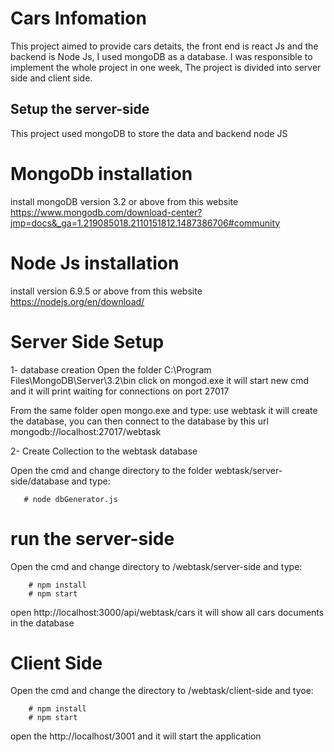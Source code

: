 # Cars Infomation
This project aimed to provide cars detaits, the front end is react Js and the backend is Node Js, I used mongoDB as a database.
I was responsible to implement the whole project in one week, The project is divided into server side and client side. 

Setup the server-side
---------------------

This project used mongoDB to store the data and backend node JS 

# MongoDb installation
install mongoDB version 3.2 or above from this website https://www.mongodb.com/download-center?jmp=docs&_ga=1.219085018.2110151812.1487386706#community


# Node Js installation

install version 6.9.5 or above from this website
https://nodejs.org/en/download/


# Server Side Setup
         
   1- database creation
Open the folder C:\Program Files\MongoDB\Server\3.2\bin click on mongod.exe it will start new cmd and it will print waiting for connections on port 27017

From the same folder open mongo.exe and type:  use webtask
it will create the database, you can then connect to the database by this url  mongodb://localhost:27017/webtask

        
  2- Create Collection to the webtask database

Open the cmd and change directory to the folder webtask/server-side/database and type:

       # node dbGenerator.js 


# run the server-side 

Open the cmd and change directory to /webtask/server-side and type:
           
        # npm install
        # npm start


open http://localhost:3000/api/webtask/cars it will show all cars documents in the database


# Client Side

Open the cmd and change the directory to /webtask/client-side  and tyoe:
      
        # npm install
        # npm start
 
 open the http://localhost/3001 and it will start the application


